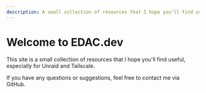 ```yaml
---
description: A small collection of resources that I hope you'll find useful, especially for Unraid and Tailscale.
---
```


# Welcome to EDAC.dev

This site is a small collection of resources that I hope you'll find useful, especially for Unraid and Tailscale.

If you have any questions or suggestions, feel free to contact me via GitHub.
